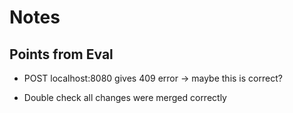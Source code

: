 # Notes

## Points from Eval

<!-- - Add Dependencies -->
<!-- - Get method in the request IS case sensitive. -->
<!-- - Check "absolute form" in netcat -->
<!-- - Is checkRaw function correct? -->
<!-- - Slashes need to be encoded -->
<!-- - Remove blank Content-Type from DELETE request (NOCONT?) -->
- POST localhost:8080 gives 409 error -> maybe this is correct?
<!-- - Excess found in netcat (possible requires fcntl for true blocking) -->
<!-- - PHP CGI results in 502 Bad Gateway -> add fullpath to scriptname (getcwd() + abspath) -->
<!-- - Timeout CGI broken (_timeout was not initialized) -->
<!-- - Chunked should use the first line as the Content-Length -->

- Double check all changes were merged correctly
<!-- - Block symlinks (O_NOFOLLOW) -> /dev/urandom as conf results in SegFault -->
